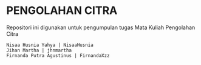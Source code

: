 # PENGOLAHAN CITRA
Repositori ini digunakan untuk pengumpulan tugas Mata Kuliah Pengolahan Citra

    Nisaa Husnia Yahya | NisaaHusnia
    Jihan Martha | jhnmartha
    Firnanda Putra Agustinus | FirnandaXzz
